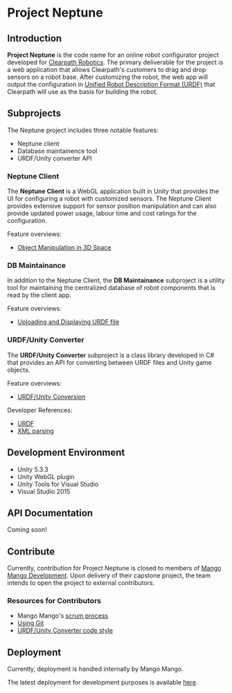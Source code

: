 # Project Neptune

## Introduction

**Project Neptune** is the code name for an online robot configurator project developed for [Clearpath Robotics](http://www.clearpathrobotics.com/).  The primary deliverable for the project is a web application that allows Clearpath's customers to drag and drop sensors on a robot base.  After customizing the robot, the web app will output the configuration in [Unified Robot Description Format (URDF)](http://wiki.ros.org/urdf) that Clearpath will use as the basis for building the robot.

## Subprojects

The Neptune project includes three notable features:

* Neptune client
* Database maintainence tool
* URDF/Unity converter API

### Neptune Client

The **Neptune Client** is a WebGL application built in Unity that provides the UI for configuring a robot with customized sensors.  The Neptune Client provides extensive support for sensor position manipulation and can also provide updated power usage, labour time and cost ratings for the configuration.

Feature overviews:

* [Object Manipulation in 3D Space](https://github.com/MangoMangoDevelopment/neptune/wiki/FEATURE:-Object-Manipulation-in-3D-Space)

### DB Maintainance

In addition to the Neptune Client, the **DB Maintainance** subproject is a utility tool for maintaining the centralized database of robot components that is read by the client app.

Feature overviews:

* [Uploading and Displaying URDF file](https://github.com/MangoMangoDevelopment/neptune/wiki/Uploading-and-Displaying-URDF-file)

### URDF/Unity Converter

The **URDF/Unity Converter** subproject is a class library developed in C# that provides an API for converting between URDF files and Unity game objects.

Feature overviews:

* [URDF/Unity Conversion](https://github.com/MangoMangoDevelopment/neptune/wiki/FEATURE:-URDF-Unity-Conversion)

Developer References:

* [URDF](https://github.com/MangoMangoDevelopment/neptune/wiki/URDF)
* [XML parsing](https://github.com/MangoMangoDevelopment/neptune/wiki/XML-Parsing)

## Development Environment

* Unity 5.3.3
* Unity WebGL plugin
* Unity Tools for Visual Studio
* Visual Studio 2015

## API Documentation

Coming soon!

## Contribute

Currently, contribution for Project Neptune is closed to members of [Mango Mango Development](https://github.com/MangoMangoDevelopment/neptune/wiki/Mango-Mango).  Upon delivery of their capstone project, the team intends to open the project to external contributors.

### Resources for Contributors

* Mango Mango's [scrum process](https://github.com/MangoMangoDevelopment/neptune/wiki/Scrum-Process)
* [Using Git](https://github.com/MangoMangoDevelopment/neptune/wiki/Git-Workflow)
* [URDF/Unity Converter code style](https://github.com/MangoMangoDevelopment/neptune/wiki/Code-Style)

## Deployment

Currently, deployment is handled internally by Mango Mango.

The latest deployment for development purposes is available [here](http://ec2-54-148-182-29.us-west-2.compute.amazonaws.com/).